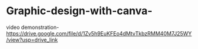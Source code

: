 # Graphic-design-with-canva-
video demonstration- https://drive.google.com/file/d/1Zv5h9EuKFEo4dMtvTkbzRMM40M7J25WY/view?usp=drive_link
